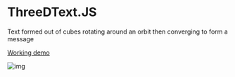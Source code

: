 # ThreeDText.JS
Text formed out of cubes rotating around an orbit then converging to form a message

[Working demo](http://elie-harfouche.com/Projects/threeDText/)

![img](http://imgur.com/W3hjtnH.png)

